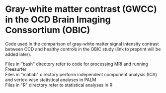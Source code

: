 # Gray-white matter contrast (GWCC) in the OCD Brain Imaging Conssortium (OBIC)
Code used in the comparison of gray-white matter signal intensity contrast between OCD and healthy controls in the OBIC study (link to preprint will be added later).

Files in "bash" directory refer to code for processing MRI and running Freesurfer  
Files in "matlab" directory perform independent component analysis (ICA) and vertex-wise statistical analyses in PALM  
Files in "R" directory refer to statistical analyses in R
